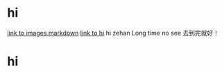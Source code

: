 # hi
[link to images markdown](images/hi.md)
[link to hi](hi.md)
hi zehan Long time no see 去到完就好！
# hi
